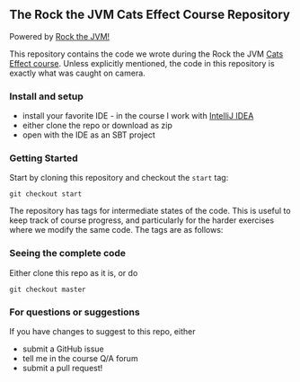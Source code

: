 ## The Rock the JVM Cats Effect Course Repository

Powered by [Rock the JVM!](rockthejvm.com)

This repository contains the code we wrote during the Rock the JVM [Cats Effect course](https://rockthejvm.com/p/cats-effect). Unless explicitly mentioned, the code in this repository is exactly what was caught on camera.

### Install and setup

- install your favorite IDE - in the course I work with [IntelliJ IDEA](https://jetbrains.com/idea)
- either clone the repo or download as zip
- open with the IDE as an SBT project

### Getting Started

Start by cloning this repository and checkout the `start` tag:

```
git checkout start
```

The repository has tags for intermediate states of the code. This is useful to keep track of course progress, and particularly for the harder exercises where we modify the same code. The tags are as follows:



### Seeing the complete code

Either clone this repo as it is, or do

```
git checkout master
```

### For questions or suggestions

If you have changes to suggest to this repo, either
- submit a GitHub issue
- tell me in the course Q/A forum
- submit a pull request!
